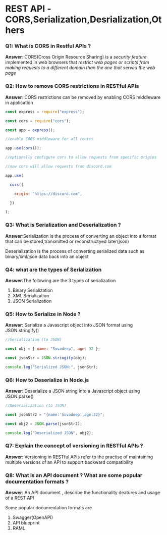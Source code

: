 # REST API -CORS,Serialization,Desrialization,Others

### Q1: What is CORS in Restful APIs ? 

**Answer**: CORS(Cross Origin Resource Sharing) is a *security feature* implemented in web browsers that *restrict web pages or scripts from making requests to a different domain than the one that served the web page*

### Q2: How to remove CORS restrictions in RESTful APIs 

**Answer**: CORS restrictions can be removed by enabling CORS middleware in application

```javascript
const express = require("express");

const cors = require("cors");

const app = express();

//enable CORS middleware for all routes

app.use(cors());

//optionally configure cors to allow requests from specific origins

//now cors will allow requests from discord.com

app.use(

  cors({

​    origin: "https://discord.com",

  })

);
```

### Q3: What is Serialization and Deserialization ? 

**Answer**:Serialization is the process of converting an object into a format that can be stored,transmitted or reconstructyed later(json)

Deserialization is the process of converting serialized data such as binary/xml/json data back into an object

### Q4: what are the types of Serialization 

**Answer**:The following are the 3 types of serialization 

1. Binary Serialization
2. XML Serialization
3. JSON Serialization

### Q5: How to Serialize in Node ? 

**Answer**: Serialize a Javascript object into JSON format using JSON.stringify()

```javascript
//Serialization (to JSON)

const obj = { name: "Suvadeep", age: 32 };

const jsonStr = JSON.stringify(obj);

console.log("Serialized JSON:", jsonStr);


```

### Q6: How to Deserialize in Node.js

**Answer**: Deserialize a JSON string into a Javascript object using JSON.parse()

```javascript
//Deserialization (to JSON)

const jsonStr2 = "{name:'Suvadeep',age:32}";

const obj2 = JSON.parse(jsonStr2);

console.log("Deserialized JSON", obj2);
```

### Q7: Explain the concept of versioning in RESTful APIs ? 

**Answer**: Versioning  in RESTful APIs refer to the practise of maintaining multiple versions of an API to support backward compatibility  

### Q8: What is an API document ? What are some popular documentation formats ? 

**Answer**: An API document , describe the functionality deatures and usage of a REST API

Some popular documentation formats are

1. Swagger(OpenAPI)
2. API blueprint
3. RAML